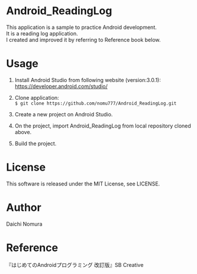 # Android_ReadingLog
This application is a sample to practice Android development.  
It is a reading log application.  
I created and improved it by referring to Reference book below.  

# Usage
1. Install Android Studio from following website (version:3.0.1):  
https://developer.android.com/studio/

2. Clone application:  
`$ git clone https://github.com/nomu777/Android_ReadingLog.git`

3. Create a new project on Android Studio.

4. On the project, import Android_ReadingLog from local repository cloned above. 

5. Build the project.

# License
This software is released under the MIT License, see LICENSE.

# Author
Daichi Nomura

# Reference
『はじめてのAndroidプログラミング 改訂版』SB Creative
